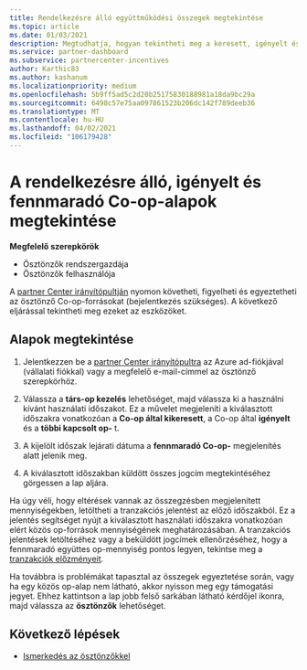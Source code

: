 ```yaml
---
title: Rendelkezésre álló együttműködési összegek megtekintése
ms.topic: article
ms.date: 01/03/2021
description: Megtudhatja, hogyan tekintheti meg a keresett, igényelt és fennmaradó Co-op-alapokat, megtekintheti a lejárati dátumokat, és egyeztetheti az inkonzisztens értékeket
ms.service: partner-dashboard
ms.subservice: partnercenter-incentives
author: Karthic83
ms.author: kashanum
ms.localizationpriority: medium
ms.openlocfilehash: 5b9ff5ad5c2d20b25175830188981a18da9bc29a
ms.sourcegitcommit: 6498c57e75aa097861523b206dc142f789deeb36
ms.translationtype: MT
ms.contentlocale: hu-HU
ms.lasthandoff: 04/02/2021
ms.locfileid: "106179428"
---
```

# <a name="view-available-earned-claimed-and-remaining-co-op-funds"></a>A rendelkezésre álló, igényelt és fennmaradó Co-op-alapok megtekintése

**Megfelelő szerepkörök**

- Ösztönzők rendszergazdája
- Ösztönzők felhasználója

A [partner Center irányítópultján](https://partner.microsoft.com/dashboard/) nyomon követheti, figyelheti és egyeztetheti az ösztönző Co-op-forrásokat (bejelentkezés szükséges). A következő eljárással tekintheti meg ezeket az eszközöket.

## <a name="view-your-funds"></a>Alapok megtekintése

1. Jelentkezzen be a [partner Center irányítópultra](https://partner.microsoft.com/dashboard/) az Azure ad-fiókjával (vállalati fiókkal) vagy a megfelelő e-mail-címmel az ösztönző szerepkörhöz.

2. Válassza a **társ-op kezelés** lehetőséget, majd válassza ki a használni kívánt használati időszakot. Ez a művelet megjeleníti a kiválasztott időszakra vonatkozóan a **Co-op által kikeresett**, a Co-op által **igényelt** és a **többi kapcsolt op-** t.

3. A kijelölt időszak lejárati dátuma a **fennmaradó Co-op-** megjelenítés alatt jelenik meg.  

4. A kiválasztott időszakban küldött összes jogcím megtekintéséhez görgessen a lap aljára.

Ha úgy véli, hogy eltérések vannak az összegzésben megjelenített mennyiségekben, letöltheti a tranzakciós jelentést az előző időszakból. Ez a jelentés segítséget nyújt a kiválasztott használati időszakra vonatkozóan elért közös op-források mennyiségének meghatározásában. A tranzakciós jelentések letöltéséhez vagy a beküldött jogcímek ellenőrzéséhez, hogy a fennmaradó együttes op-mennyiség pontos legyen, tekintse meg a [tranzakciók előzményeit](./payout-statement.md#transaction-history).

Ha továbbra is problémákat tapasztal az összegek egyeztetése során, vagy ha egy közös op-alap nem látható, akkor nyisson meg egy támogatási jegyet. Ehhez kattintson a lap jobb felső sarkában látható kérdőjel ikonra, majd válassza az **ösztönzők** lehetőséget.

## <a name="next-steps"></a>Következő lépések

- [Ismerkedés az ösztönzőkkel](incentives-get-started-intro.md)